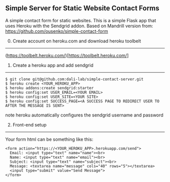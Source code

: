 Simple Server for Static Website Contact Forms
----------------------------------

A simple contact form for static websites.  This is a simple Flask app that uses Heroku with the Sendgrid addon.  Based on Mandrill version from: https://github.com/ousenko/simple-contact-form

0. Create account on heroku.com and download heroku toolbelt
-------------------
(https://toolbelt.heroku.com/)[https://toolbelt.heroku.com/]

1. Create a heroku app and add sendgrid
-------------------

    $ git clone git@github.com:dali-lab/simple-contact-server.git
    $ heroku create <YOUR_HEROKU_APP>
    $ heroku addons:create sendgrid:starter
    $ heroku config:set USER_EMAIL=<YOUR EMAIL>
    $ heroku config:set USER_SITE=<YOUR SITE>
    $ heroku config:set SUCCESS_PAGE=<A SUCCESS PAGE TO REDIRECT USER TO AFTER THE MESSAGE IS SENT>

note heroku automatically configures the sendgrid username and password

2. Front-end setup
-------------------

Your form html can be something like this:

    <form action="https://<YOUR_HEROKU_APP>.herokuapp.com/send">
      Email: <input type="text" name="name"><br>
      Name: <input type="text" name="email"><br>
      Subject: <input type="text" name="subject"><br>
      Message: <textarea name="message" cols="40" rows="5"></textarea>
      <input type="submit" value="Send Message">
    </form> 

